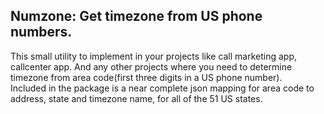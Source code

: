 **Numzone: Get timezone from US phone numbers.**
-
This small utility to implement in your projects like call marketing app, callcenter app. And any other projects where you need to determine timezone from area code(first three digits in a US phone number). <br>
Included in the package is a near complete json mapping for area code to address, state and timezone name, for all of the 51 US states.